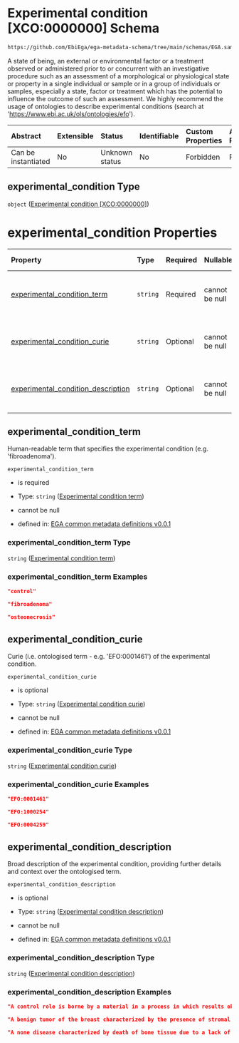 # Experimental condition \[XCO:0000000] Schema

```txt
https://github.com/EbiEga/ega-metadata-schema/tree/main/schemas/EGA.sample.json#/properties/minimal_public_attributes/properties/experimental_condition
```

A state of being, an external or environmental factor or a treatment observed or administered prior to or concurrent with an investigative procedure such as an assessment of a morphological or physiological state or property in a single individual or sample or in a group of individuals or samples, especially a state, factor or treatment which has the potential to influence the outcome of such an assessment. We highly recommend the usage of ontologies to describe experimental conditions (search at '<https://www.ebi.ac.uk/ols/ontologies/efo>').

| Abstract            | Extensible | Status         | Identifiable | Custom Properties | Additional Properties | Access Restrictions | Defined In                                                        |
| :------------------ | :--------- | :------------- | :----------- | :---------------- | :-------------------- | :------------------ | :---------------------------------------------------------------- |
| Can be instantiated | No         | Unknown status | No           | Forbidden         | Forbidden             | none                | [EGA.sample.json*](../out/EGA.sample.json "open original schema") |

## experimental_condition Type

`object` ([Experimental condition \[XCO:0000000\]](ega-2-definitions-experimental-condition-xco0000000.md))

# experimental_condition Properties

| Property                                                                  | Type     | Required | Nullable       | Defined by                                                                                                                                                                                                                                                                                                                                |
| :------------------------------------------------------------------------ | :------- | :------- | :------------- | :---------------------------------------------------------------------------------------------------------------------------------------------------------------------------------------------------------------------------------------------------------------------------------------------------------------------------------------- |
| [experimental_condition_term](#experimental_condition_term)               | `string` | Required | cannot be null | [EGA common metadata definitions v0.0.1](ega-2-definitions-experimental-condition-xco0000000-properties-experimental-condition-term.md "https://github.com/EbiEga/ega-metadata-schema/tree/main/schemas/EGA.common-definitions.json#/definitions/experimental_condition_descriptor/properties/experimental_condition_term")               |
| [experimental_condition_curie](#experimental_condition_curie)             | `string` | Optional | cannot be null | [EGA common metadata definitions v0.0.1](ega-2-definitions-experimental-condition-xco0000000-properties-experimental-condition-curie.md "https://github.com/EbiEga/ega-metadata-schema/tree/main/schemas/EGA.common-definitions.json#/definitions/experimental_condition_descriptor/properties/experimental_condition_curie")             |
| [experimental_condition_description](#experimental_condition_description) | `string` | Optional | cannot be null | [EGA common metadata definitions v0.0.1](ega-2-definitions-experimental-condition-xco0000000-properties-experimental-condition-description.md "https://github.com/EbiEga/ega-metadata-schema/tree/main/schemas/EGA.common-definitions.json#/definitions/experimental_condition_descriptor/properties/experimental_condition_description") |

## experimental_condition_term

Human-readable term that specifies the experimental condition (e.g. 'fibroadenoma').

`experimental_condition_term`

*   is required

*   Type: `string` ([Experimental condition term](ega-2-definitions-experimental-condition-xco0000000-properties-experimental-condition-term.md))

*   cannot be null

*   defined in: [EGA common metadata definitions v0.0.1](ega-2-definitions-experimental-condition-xco0000000-properties-experimental-condition-term.md "https://github.com/EbiEga/ega-metadata-schema/tree/main/schemas/EGA.common-definitions.json#/definitions/experimental_condition_descriptor/properties/experimental_condition_term")

### experimental_condition_term Type

`string` ([Experimental condition term](ega-2-definitions-experimental-condition-xco0000000-properties-experimental-condition-term.md))

### experimental_condition_term Examples

```json
"control"
```

```json
"fibroadenoma"
```

```json
"osteonecrosis"
```

## experimental_condition_curie

Curie (i.e. ontologised term - e.g. 'EFO:0001461') of the experimental condition.

`experimental_condition_curie`

*   is optional

*   Type: `string` ([Experimental condition curie](ega-2-definitions-experimental-condition-xco0000000-properties-experimental-condition-curie.md))

*   cannot be null

*   defined in: [EGA common metadata definitions v0.0.1](ega-2-definitions-experimental-condition-xco0000000-properties-experimental-condition-curie.md "https://github.com/EbiEga/ega-metadata-schema/tree/main/schemas/EGA.common-definitions.json#/definitions/experimental_condition_descriptor/properties/experimental_condition_curie")

### experimental_condition_curie Type

`string` ([Experimental condition curie](ega-2-definitions-experimental-condition-xco0000000-properties-experimental-condition-curie.md))

### experimental_condition_curie Examples

```json
"EFO:0001461"
```

```json
"EFO:1000254"
```

```json
"EFO:0004259"
```

## experimental_condition_description

Broad description of the experimental condition, providing further details and context over the ontologised term.

`experimental_condition_description`

*   is optional

*   Type: `string` ([Experimental condition description](ega-2-definitions-experimental-condition-xco0000000-properties-experimental-condition-description.md))

*   cannot be null

*   defined in: [EGA common metadata definitions v0.0.1](ega-2-definitions-experimental-condition-xco0000000-properties-experimental-condition-description.md "https://github.com/EbiEga/ega-metadata-schema/tree/main/schemas/EGA.common-definitions.json#/definitions/experimental_condition_descriptor/properties/experimental_condition_description")

### experimental_condition_description Type

`string` ([Experimental condition description](ega-2-definitions-experimental-condition-xco0000000-properties-experimental-condition-description.md))

### experimental_condition_description Examples

```json
"A control role is borne by a material in a process in which results obtained from an experimental sample and a control sample are compared."
```

```json
"A benign tumor of the breast characterized by the presence of stromal and epithelial elements."
```

```json
"A none disease characterized by death of bone tissue due to a lack of blood supply."
```
